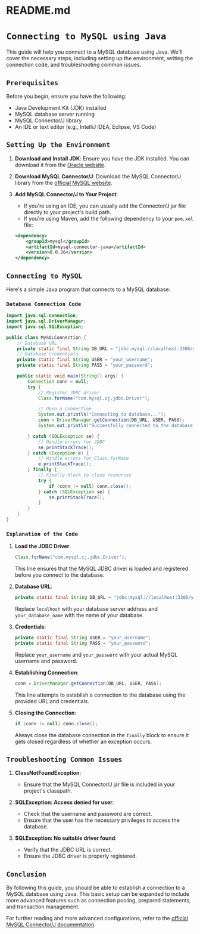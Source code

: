 # README.md

# `Connecting to MySQL using Java`

This guide will help you connect to a MySQL database using Java. We'll cover the necessary steps, including setting up the environment, writing the connection code, and troubleshooting common issues.

## `Prerequisites`

Before you begin, ensure you have the following:

- Java Development Kit (JDK) installed
- MySQL database server running
- MySQL Connector/J library
- An IDE or text editor (e.g., IntelliJ IDEA, Eclipse, VS Code)

## `Setting Up the Environment`

1. **Download and Install JDK**: 
   Ensure you have the JDK installed. You can download it from the [Oracle website](https://www.oracle.com/java/technologies/javase-jdk11-downloads.html).

2. **Download MySQL Connector/J**: 
   Download the MySQL Connector/J library from the [official MySQL website](https://dev.mysql.com/downloads/connector/j/).

3. **Add MySQL Connector/J to Your Project**:
   - If you're using an IDE, you can usually add the Connector/J jar file directly to your project's build path.
   - If you're using Maven, add the following dependency to your `pom.xml` file:

   ```xml
   <dependency>
       <groupId>mysql</groupId>
       <artifactId>mysql-connector-java</artifactId>
       <version>8.0.26</version>
   </dependency>
   ```

## `Connecting to MySQL`

Here's a simple Java program that connects to a MySQL database:

### `Database Connection Code`

```java
import java.sql.Connection;
import java.sql.DriverManager;
import java.sql.SQLException;

public class MySQLConnection {
    // Database URL
    private static final String DB_URL = "jdbc:mysql://localhost:3306/your_database_name";
    // Database credentials
    private static final String USER = "your_username";
    private static final String PASS = "your_password";

    public static void main(String[] args) {
        Connection conn = null;
        try {
            // Register JDBC driver
            Class.forName("com.mysql.cj.jdbc.Driver");

            // Open a connection
            System.out.println("Connecting to database...");
            conn = DriverManager.getConnection(DB_URL, USER, PASS);
            System.out.println("Successfully connected to the database.");

        } catch (SQLException se) {
            // Handle errors for JDBC
            se.printStackTrace();
        } catch (Exception e) {
            // Handle errors for Class.forName
            e.printStackTrace();
        } finally {
            // Finally block to close resources
            try {
                if (conn != null) conn.close();
            } catch (SQLException se) {
                se.printStackTrace();
            }
        }
    }
}
```

### `Explanation of the Code`

1. **Load the JDBC Driver**:
   ```java
   Class.forName("com.mysql.cj.jdbc.Driver");
   ```
   This line ensures that the MySQL JDBC driver is loaded and registered before you connect to the database.

2. **Database URL**:
   ```java
   private static final String DB_URL = "jdbc:mysql://localhost:3306/your_database_name";
   ```
   Replace `localhost` with your database server address and `your_database_name` with the name of your database.

3. **Credentials**:
   ```java
   private static final String USER = "your_username";
   private static final String PASS = "your_password";
   ```
   Replace `your_username` and `your_password` with your actual MySQL username and password.

4. **Establishing Connection**:
   ```java
   conn = DriverManager.getConnection(DB_URL, USER, PASS);
   ```
   This line attempts to establish a connection to the database using the provided URL and credentials.

5. **Closing the Connection**:
   ```java
   if (conn != null) conn.close();
   ```
   Always close the database connection in the `finally` block to ensure it gets closed regardless of whether an exception occurs.

## `Troubleshooting Common Issues`

1. **ClassNotFoundException**:
   - Ensure that the MySQL Connector/J jar file is included in your project's classpath.

2. **SQLException: Access denied for user**:
   - Check that the username and password are correct.
   - Ensure that the user has the necessary privileges to access the database.

3. **SQLException: No suitable driver found**:
   - Verify that the JDBC URL is correct.
   - Ensure the JDBC driver is properly registered.

## `Conclusion`

By following this guide, you should be able to establish a connection to a MySQL database using Java. This basic setup can be expanded to include more advanced features such as connection pooling, prepared statements, and transaction management.

For further reading and more advanced configurations, refer to the [official MySQL Connector/J documentation](https://dev.mysql.com/doc/connector-j/8.0/en/).